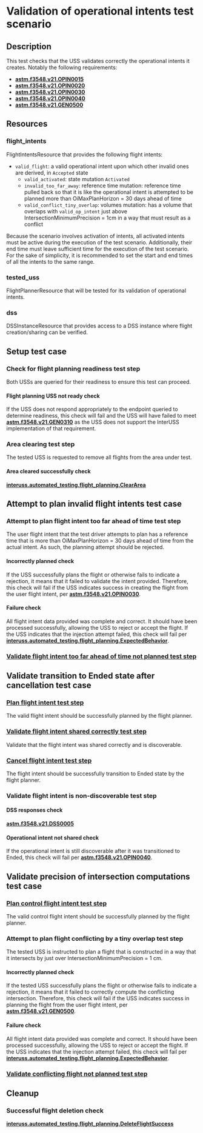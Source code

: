 # Validation of operational intents test scenario

## Description
This test checks that the USS validates correctly the operational intents it creates.
Notably the following requirements:
- **[astm.f3548.v21.OPIN0015](../../../../requirements/astm/f3548/v21.md)**
- **[astm.f3548.v21.OPIN0020](../../../../requirements/astm/f3548/v21.md)**
- **[astm.f3548.v21.OPIN0030](../../../../requirements/astm/f3548/v21.md)**
- **[astm.f3548.v21.OPIN0040](../../../../requirements/astm/f3548/v21.md)**
- **[astm.f3548.v21.GEN0500](../../../../requirements/astm/f3548/v21.md)**

## Resources
### flight_intents
FlightIntentsResource that provides the following flight intents:
- `valid_flight`: a valid operational intent upon which other invalid ones are derived, in `Accepted` state
  - `valid_activated`: state mutation `Activated`
  - `invalid_too_far_away`: reference time mutation: reference time pulled back so that it is like the operational intent is attempted to be planned more than OiMaxPlanHorizon = 30 days ahead of time
  - `valid_conflict_tiny_overlap`: volumes mutation: has a volume that overlaps with `valid_op_intent` just above IntersectionMinimumPrecision = 1cm in a way that must result as a conflict

Because the scenario involves activation of intents, all activated intents must be active during the execution of the
test scenario. Additionally, their end time must leave sufficient time for the execution of the test scenario. For the
sake of simplicity, it is recommended to set the start and end times of all the intents to the same range.

### tested_uss
FlightPlannerResource that will be tested for its validation of operational intents.

### dss
DSSInstanceResource that provides access to a DSS instance where flight creation/sharing can be verified.

## Setup test case
### Check for flight planning readiness test step
Both USSs are queried for their readiness to ensure this test can proceed.

#### Flight planning USS not ready check
If the USS does not respond appropriately to the endpoint queried to determine readiness, this check will fail and the USS will have failed to meet **[astm.f3548.v21.GEN0310](../../../../requirements/astm/f3548/v21.md)** as the USS does not support the InterUSS implementation of that requirement.

### Area clearing test step
The tested USS is requested to remove all flights from the area under test.

#### Area cleared successfully check
**[interuss.automated_testing.flight_planning.ClearArea](../../../../requirements/interuss/automated_testing/flight_planning.md)**

## Attempt to plan invalid flight intents test case
### Attempt to plan flight intent too far ahead of time test step
The user flight intent that the test driver attempts to plan has a reference time that is more than
OiMaxPlanHorizon = 30 days ahead of time from the actual intent. As such, the planning attempt should be rejected.

#### Incorrectly planned check
If the USS successfully plans the flight or otherwise fails to indicate a rejection, it means that it failed to validate
the intent provided.  Therefore, this check will fail if the USS indicates success in creating the flight from the user
flight intent, per **[astm.f3548.v21.OPIN0030](../../../../requirements/astm/f3548/v21.md)**.

#### Failure check
All flight intent data provided was complete and correct. It should have been processed successfully, allowing the USS
to reject or accept the flight. If the USS indicates that the injection attempt failed, this check will fail per
**[interuss.automated_testing.flight_planning.ExpectedBehavior](../../../../requirements/interuss/automated_testing/flight_planning.md)**.

### [Validate flight intent too far ahead of time not planned test step](../validate_not_shared_operational_intent.md)

## Validate transition to Ended state after cancellation test case
### [Plan flight intent test step](../../../flight_planning/plan_flight_intent.md)
The valid flight intent should be successfully planned by the flight planner.

### [Validate flight intent shared correctly test step](../validate_shared_operational_intent.md)
Validate that the flight intent was shared correctly and is discoverable.

### [Cancel flight intent test step](../../../flight_planning/delete_flight_intent.md)
The flight intent should be successfully transition to Ended state by the flight planner.

### Validate flight intent is non-discoverable test step

#### DSS responses check
**[astm.f3548.v21.DSS0005](../../../../requirements/astm/f3548/v21.md)**

#### Operational intent not shared check
If the operational intent is still discoverable after it was transitioned to Ended,
this check will fail per **[astm.f3548.v21.OPIN0040](../../../../requirements/astm/f3548/v21.md)**.

## Validate precision of intersection computations test case
### [Plan control flight intent test step](../../../flight_planning/plan_flight_intent.md)
The valid control flight intent should be successfully planned by the flight planner.

### Attempt to plan flight conflicting by a tiny overlap test step
The tested USS is instructed to plan a flight that is constructed in a way that it intersects by just over IntersectionMinimumPrecision = 1 cm.

#### Incorrectly planned check
If the tested USS successfully plans the flight or otherwise fails to indicate a rejection, it means that it failed
to correctly compute the conflicting intersection. Therefore, this check will fail if the USS indicates success in
planning the flight from the user flight intent, per **[astm.f3548.v21.GEN0500](../../../../requirements/astm/f3548/v21.md)**.

#### Failure check
All flight intent data provided was complete and correct. It should have been processed successfully, allowing the USS
to reject or accept the flight. If the USS indicates that the injection attempt failed, this check will fail per
**[interuss.automated_testing.flight_planning.ExpectedBehavior](../../../../requirements/interuss/automated_testing/flight_planning.md)**.

### [Validate conflicting flight not planned test step](../validate_not_shared_operational_intent.md)

## Cleanup
### Successful flight deletion check
**[interuss.automated_testing.flight_planning.DeleteFlightSuccess](../../../../requirements/interuss/automated_testing/flight_planning.md)**
